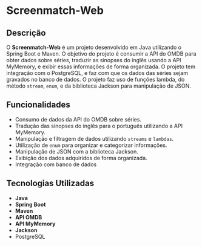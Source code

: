 # Screenmatch-Web

## Descrição
O **Screenmatch-Web** é um projeto desenvolvido em Java utilizando o Spring Boot e Maven. O objetivo do projeto é consumir a API do OMDB para obter dados sobre séries, traduzir as sinopses do inglês usando a API MyMemory, e exibir essas informações de forma organizada. O projeto tem integração com o PostgreSQL, e faz com que os dados das séries sejam gravados no banco de dados.
O projeto faz uso de funções lambda, do método `stream`, `enum`, e da biblioteca Jackson para manipulação de JSON.

## Funcionalidades
- Consumo de dados da API do OMDB sobre séries.
- Tradução das sinopses do inglês para o português utilizando a API MyMemory.
- Manipulação e filtragem de dados utilizando `streams` e `lambdas`.
- Utilização de `enum` para organizar e categorizar informações.
- Manipulação de JSON com a biblioteca Jackson.
- Exibição dos dados adquiridos de forma organizada.
- Integração com banco de dados
  
## Tecnologias Utilizadas
- **Java**
- **Spring Boot**
- **Maven**
- **API OMDB**
- **API MyMemory**
- **Jackson**
- PostgreSQL

